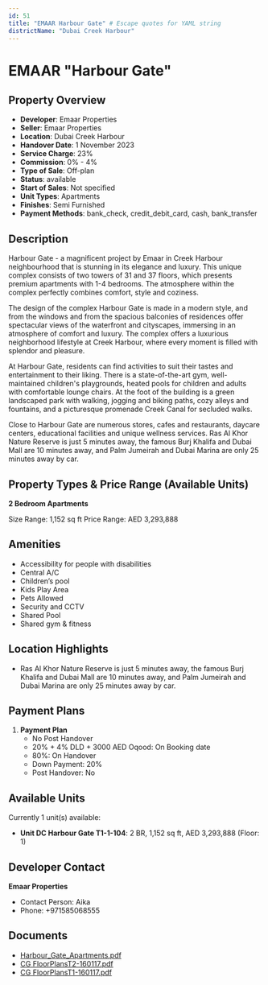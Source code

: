 ```yaml
---
id: 51
title: "EMAAR Harbour Gate" # Escape quotes for YAML string
districtName: "Dubai Creek Harbour"
---
```


# EMAAR "Harbour Gate"

## Property Overview
- **Developer**: Emaar Properties
- **Seller**: Emaar Properties
- **Location**: Dubai Creek Harbour
- **Handover Date**: 1 November 2023
- **Service Charge**: 23%
- **Commission**: 0% - 4%
- **Type of Sale**: Off-plan
- **Status**: available
- **Start of Sales**: Not specified
- **Unit Types**: Apartments
- **Finishes**: Semi Furnished
- **Payment Methods**: bank_check, credit_debit_card, cash, bank_transfer

## Description
Harbour Gate - a magnificent project by Emaar in Creek Harbour neighbourhood that is stunning in its elegance and luxury. This unique complex consists of two towers of 31 and 37 floors, which presents premium apartments with 1-4 bedrooms. The atmosphere within the complex perfectly combines comfort, style and coziness.

 The design of the complex Harbour Gate is made in a modern style, and from the windows and from the spacious balconies of residences offer spectacular views of the waterfront and cityscapes, immersing in an atmosphere of comfort and luxury. The complex offers a luxurious neighborhood lifestyle at Creek Harbour, where every moment is filled with splendor and pleasure.

 At Harbour Gate, residents can find activities to suit their tastes and entertainment to their liking. There is a state-of-the-art gym, well-maintained children's playgrounds, heated pools for children and adults with comfortable lounge chairs. At the foot of the building is a green landscaped park with walking, jogging and biking paths, cozy alleys and fountains, and a picturesque promenade Creek Canal for secluded walks.

 Close to Harbour Gate are numerous stores, cafes and restaurants, daycare centers, educational facilities and unique wellness services. Ras Al Khor Nature Reserve is just 5 minutes away, the famous Burj Khalifa and Dubai Mall are 10 minutes away, and Palm Jumeirah and Dubai Marina are only 25 minutes away by car.

## Property Types & Price Range (Available Units)
**2 Bedroom Apartments**

Size Range: 1,152 sq ft
Price Range: AED 3,293,888

## Amenities
- Accessibility for people with disabilities
- Central A/C
- Children’s pool
- Kids Play Area
- Pets Allowed
- Security and CCTV
- Shared Pool
- Shared gym & fitness

## Location Highlights
- Ras Al Khor Nature Reserve is just 5 minutes away, the famous Burj Khalifa and Dubai Mall are 10 minutes away, and Palm Jumeirah and Dubai Marina are only 25 minutes away by car.

## Payment Plans
1. **Payment Plan**
   - No Post Handover
   - 20% + 4% DLD + 3000 AED Oqood: On Booking date
   - 80%: On Handover
   - Down Payment: 20%
   - Post Handover: No

## Available Units
Currently 1 unit(s) available:
- **Unit DC Harbour Gate T1-1-104**: 2 BR, 1,152 sq ft, AED 3,293,888 (Floor: 1)

## Developer Contact
**Emaar Properties**
- Contact Person: Aika
- Phone: +971585068555

## Documents
- [Harbour_Gate_Apartments.pdf](https://cdn.geniemap.net/2023/06/20/0Lg48zOMMKAyBlSE9PYVytVoKrdHUa5HZkvnpgrJ.pdf)
- [CG FloorPlansT2-160117.pdf](https://cdn.geniemap.net/2023/09/26/qb7UGCwwlgOnMhp5uUws5cvoruo8OGFpd0iWZwN8.pdf)
- [CG FloorPlansT1-160117.pdf](https://cdn.geniemap.net/2023/09/26/BfdgGN060tRYdGKsVsVuzReMaNXISkkPGLU8ur2S.pdf)
